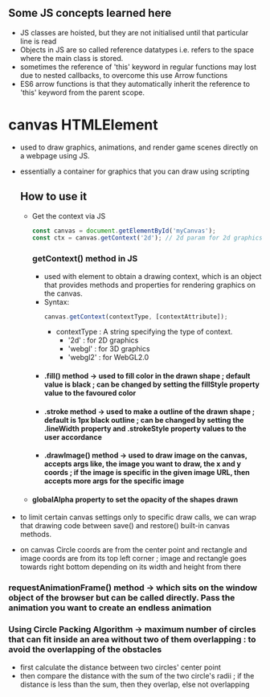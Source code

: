 ## Some JS concepts learned here

- JS classes are hoisted, but they are not initialised until that particular line is read
- Objects in JS are so called reference datatypes i.e. refers to the space where the main class is stored.
- sometimes the reference of 'this' keyword in regular functions may lost due to nested callbacks, to overcome this use Arrow functions
- ES6 arrow functions is that they automatically inherit the reference to 'this' keyword from the parent scope.

# canvas HTMLElement

- used to draw graphics, animations, and render game scenes directly on a webpage using JS.
- essentially a container for graphics that you can draw using scripting

  ## How to use it

  - Get the context via JS
    ```Javascript
    const canvas = document.getElementById('myCanvas');
    const ctx = canvas.getContext('2d'); // 2d param for 2d graphics rendering
    ```
    ### getContext() method in JS
    - used with <canvas> element to obtain a drawing context, which is an object that provides methods and properties for rendering graphics on the canvas.
    - Syntax:
      ```Javascript
      canvas.getContext(contextType, [contextAttribute]);
      ```
      - contextType : A string specifying the type of context.
        - '2d' : for 2D graphics
        - 'webgl' : for 3D graphics
        - 'webgl2' : for WebGL2.0
    - #### .fill() method -> used to fill color in the drawn shape ; default value is black ; can be changed by setting the fillStyle property value to the favoured color
    - #### .stroke method -> used to make a outline of the drawn shape ; default is 1px black outline ; can be changed by setting the .lineWidth property and .strokeStyle property values to the user accordance
    - #### .drawImage() method -> used to draw image on the canvas, accepts args like, the image you want to draw, the x and y coords ; if the image is specific in the given image URL, then accepts more args for the specific image
  - #### globalAlpha property to set the opacity of the shapes drawn

- to limit certain canvas settings only to specific draw calls, we can wrap that drawing code between save() and restore() built-in canvas methods.

- on canvas Circle coords are from the center point and rectangle and image coords are from its top left corner ; image and rectangle goes towards right bottom depending on its width and height from there

### requestAnimationFrame() method -> which sits on the window object of the browser but can be called directly. Pass the animation you want to create an endless animation

### Using Circle Packing Algorithm -> maximum number of circles that can fit inside an area without two of them overlapping : to avoid the overlapping of the obstacles
  - first calculate the distance between two circles' center point
  - then compare the distance with the sum of the two circle's radii ; if the distance is less than the sum, then they overlap, else not overlapping
